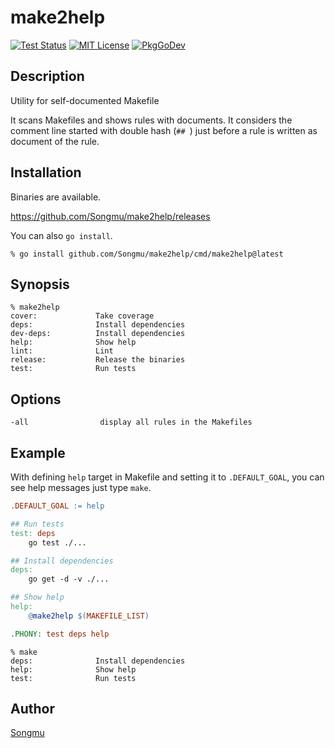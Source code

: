 make2help
=======

[![Test Status](https://github.com/Songmu/make2help/workflows/test/badge.svg?branch=main)][actions]
[![MIT License](https://img.shields.io/github/license/Songmu/make2help)][license]
[![PkgGoDev](https://pkg.go.dev/badge/github.com/Songmu/make2help)][PkgGoDev]

[actions]: https://github.com/Songmu/make2help/actions?workflow=test
[license]: https://github.com/Songmu/make2help/blob/master/LICENSE
[PkgGoDev]: https://pkg.go.dev/github.com/Songmu/make2help

## Description

Utility for self-documented Makefile

It scans Makefiles and shows rules with documents. It considers the comment line started with
double hash (`## `) just before a rule is written as document of the rule.

## Installation

Binaries are available.

https://github.com/Songmu/make2help/releases

You can also `go install`.

    % go install github.com/Songmu/make2help/cmd/make2help@latest

## Synopsis

    % make2help
    cover:             Take coverage
    deps:              Install dependencies
    dev-deps:          Install dependencies
    help:              Show help
    lint:              Lint
    release:           Release the binaries
    test:              Run tests

## Options

```
-all                display all rules in the Makefiles
```

## Example

With defining `help` target in Makefile and setting it to `.DEFAULT_GOAL`, you can see
help messages just type `make`.

```Makefile
.DEFAULT_GOAL := help

## Run tests
test: deps
    go test ./...

## Install dependencies
deps:
    go get -d -v ./...

## Show help
help:
    @make2help $(MAKEFILE_LIST)

.PHONY: test deps help
```

```Shell
% make
deps:              Install dependencies
help:              Show help
test:              Run tests
```

## Author

[Songmu](https://github.com/Songmu)

